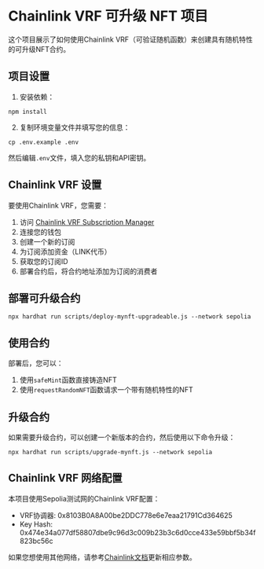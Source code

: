 # Chainlink VRF 可升级 NFT 项目

这个项目展示了如何使用Chainlink VRF（可验证随机函数）来创建具有随机特性的可升级NFT合约。

## 项目设置

1. 安装依赖：
```
npm install
```

2. 复制环境变量文件并填写您的信息：
```
cp .env.example .env
```
然后编辑`.env`文件，填入您的私钥和API密钥。

## Chainlink VRF 设置

要使用Chainlink VRF，您需要：

1. 访问 [Chainlink VRF Subscription Manager](https://vrf.chain.link/)
2. 连接您的钱包
3. 创建一个新的订阅
4. 为订阅添加资金（LINK代币）
5. 获取您的订阅ID
6. 部署合约后，将合约地址添加为订阅的消费者

## 部署可升级合约

```
npx hardhat run scripts/deploy-mynft-upgradeable.js --network sepolia
```

## 使用合约

部署后，您可以：

1. 使用`safeMint`函数直接铸造NFT
2. 使用`requestRandomNFT`函数请求一个带有随机特性的NFT

## 升级合约

如果需要升级合约，可以创建一个新版本的合约，然后使用以下命令升级：

```
npx hardhat run scripts/upgrade-mynft.js --network sepolia
```

## Chainlink VRF 网络配置

本项目使用Sepolia测试网的Chainlink VRF配置：

- VRF协调器: 0x8103B0A8A00be2DDC778e6e7eaa21791Cd364625
- Key Hash: 0x474e34a077df58807dbe9c96d3c009b23b3c6d0cce433e59bbf5b34f823bc56c

如果您想使用其他网络，请参考[Chainlink文档](https://docs.chain.link/vrf/v2/subscription/supported-networks)更新相应参数。